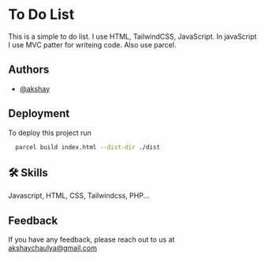# To Do List

This is a simple to do list. I use HTML, TailwindCSS, JavaScript. In javaScript I use MVC patter for writeing code. Also use parcel.

## Authors

- [@akshay](https://www.github.com/akshay-chaulya)

## Deployment

To deploy this project run

```bash
  parcel build index.html --dist-dir ./dist
```

## 🛠 Skills

Javascript, HTML, CSS, Tailwindcss, PHP...

## Feedback

If you have any feedback, please reach out to us at akshaychaulya@gmail.com
